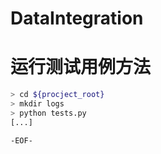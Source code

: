 # DataIntegration

# 运行测试用例方法

```bash
> cd ${procject_root}
> mkdir logs
> python tests.py
[...]
```

`-EOF-`
